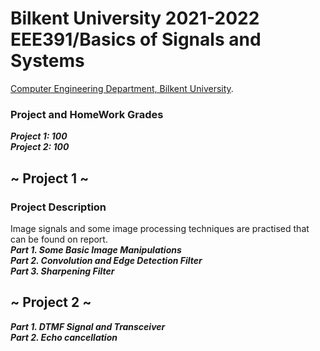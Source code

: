# Bilkent University 2021-2022 EEE391/Basics of Signals and Systems
[Computer Engineering Department, Bilkent University](http://w3.cs.bilkent.edu.tr/en/).  
### Project and HomeWork Grades

***Project 1:  100***     
***Project 2:  100***       

## ~ Project 1 ~
### Project Description
Image signals and some image processing techniques are practised that can be found on report.   
***Part 1.  Some Basic Image Manipulations***<br /> 
***Part 2.  Convolution and Edge Detection Filter***  <br />
***Part 3.  Sharpening Filter***  <br />


## ~ Project 2 ~
***Part 1.  DTMF Signal and Transceiver***<br /> 
***Part 2.  Echo cancellation***  <br />


